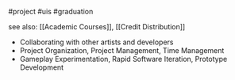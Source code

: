 #project #uis #graduation 

see also: [[Academic Courses]], [[Credit Distribution]]
- Collaborating with other artists and developers
- Project Organization, Project Management, Time Management
- Gameplay Experimentation, Rapid Software Iteration, Prototype Development